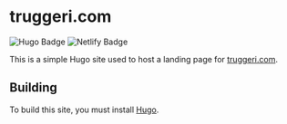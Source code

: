 # truggeri.com

![Hugo Badge](https://img.shields.io/badge/-Hugo-e66898?style=flat&labelColor=FF4088&logo=hugo&logoColor=white)
![Netlify Badge](https://img.shields.io/badge/-Netlify-23ada1?style=flat&labelColor=00C7B7&logo=netlify&logoColor=white)

This is a simple Hugo site used to host a landing page for [truggeri.com](https://www.truggeri.com).

## Building

To build this site, you must install [Hugo](https://gohugo.io/getting-started/quick-start/).
